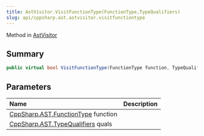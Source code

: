 ```yaml
---
title: AstVisitor.VisitFunctionType(FunctionType,TypeQualifiers)
slug: api/cppsharp.ast.astvisitor.visitfunctiontype
---
```

Method in [AstVisitor](/api/cppsharp/ast/astvisitor)

## Summary



```csharp
public virtual bool VisitFunctionType(FunctionType function, TypeQualifiers quals)
```

## Parameters

|Name|Description|
|:---|:---|
|[CppSharp.AST.FunctionType](/api/cppsharp/ast/functiontype) function||
|[CppSharp.AST.TypeQualifiers](/api/cppsharp/ast/typequalifiers) quals||

